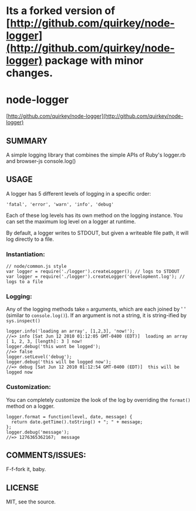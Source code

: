 # Its a forked version of [http://github.com/quirkey/node-logger](http://github.com/quirkey/node-logger) package with minor changes.
# node-logger

[http://github.com/quirkey/node-logger](http://github.com/quirkey/node-logger)

## SUMMARY

A simple logging library that combines the simple APIs of Ruby's logger.rb and browser-js console.log()

## USAGE

A logger has 5 different levels of logging in a specific order:

    'fatal', 'error', 'warn', 'info', 'debug'
    
Each of these log levels has its own method on the logging instance. You can set the maximum log level on a logger at runtime. 

By default, a logger writes to STDOUT, but given a writeable file path, it will log directly to a file.

### Instantiation:

    // node/common.js style 
    var logger = require('./logger').createLogger(); // logs to STDOUT
    var logger = require('./logger').createLogger('development.log'); // logs to a file

### Logging:

Any of the logging methods take `n` arguments, which are each joined by ' ' (similar to `console.log()`). If an argument is not a string, it is string-ified by `sys.inspect()`

    logger.info('loading an array', [1,2,3], 'now!');
    //=> info [Sat Jun 12 2010 01:12:05 GMT-0400 (EDT)]  loading an array [ 1, 2, 3, [length]: 3 ] now!
    logger.debug('this wont be logged');
    //=> false
    logger.setLevel('debug');
    logger.debug('this will be logged now');
    //=> debug [Sat Jun 12 2010 01:12:54 GMT-0400 (EDT)]  this will be logged now

### Customization:

You can completely customize the look of the log by overriding the `format()` method on a logger.

    logger.format = function(level, date, message) {
      return date.getTime().toString() + "; " + message;
    };
    logger.debug('message');
    //=> 1276365362167;  message
    
## COMMENTS/ISSUES:

F-f-fork it, baby.

## LICENSE

MIT, see the source.
